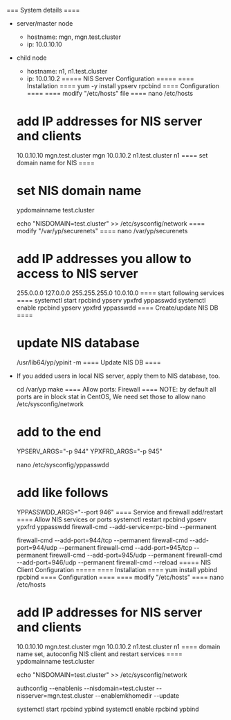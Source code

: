 === System details ====
  * server/master node
    * hostname: mgn, mgn.test.cluster
    * ip: 10.0.10.10
  * child node
    * hostname: n1, n1.test.cluster
    * ip: 10.0.10.2
===== NIS Server Configuration =====
==== Installation ====
    yum -y install ypserv rpcbind
==== Configuration ====
==== modify "/etc/hosts" file ====
    nano /etc/hosts
    # add IP addresses for NIS server and clients
    10.0.10.10    mgn.test.cluster    mgn
    10.0.10.2     n1.test.cluster     n1
==== set domain name for NIS ====
    # set NIS domain name
    ypdomainname test.cluster
    
    echo "NISDOMAIN=test.cluster" >> /etc/sysconfig/network
==== modify "/var/yp/securenets" ====
    nano /var/yp/securenets
    # add IP addresses you allow to access to NIS server
    255.0.0.0       127.0.0.0
    255.255.255.0   10.0.10.0
==== start following services ====
    systemctl start rpcbind ypserv ypxfrd yppasswdd
    systemctl enable rpcbind ypserv ypxfrd yppasswdd
==== Create/update NIS DB ====
    # update NIS database
    /usr/lib64/yp/ypinit -m 
==== Update NIS DB ====
  * If you added users in local NIS server, apply them to NIS database, too.

    cd /var/yp
    make
==== Allow ports: Firewall ====
NOTE: by default all ports are in block stat in CentOS, We need set those to allow
    nano /etc/sysconfig/network
    # add to the end
    YPSERV_ARGS="-p 944"
    YPXFRD_ARGS="-p 945"
    
    nano /etc/sysconfig/yppasswdd
    # add like follows
    YPPASSWDD_ARGS="--port 946"
==== Service and firewall add/restart ====
Allow NIS services or ports
    systemctl restart rpcbind ypserv ypxfrd yppasswdd
    firewall-cmd --add-service=rpc-bind --permanent
    
    firewall-cmd --add-port=944/tcp --permanent
    firewall-cmd --add-port=944/udp --permanent
    firewall-cmd --add-port=945/tcp --permanent
    firewall-cmd --add-port=945/udp --permanent
    firewall-cmd --add-port=946/udp --permanent
    firewall-cmd --reload
===== NIS Client Configuration =====
==== Installation ====
    yum install ypbind rpcbind
==== Configuration ====
==== modify "/etc/hosts" ====
    nano /etc/hosts
    # add IP addresses for NIS server and clients
    10.0.10.10    mgn.test.cluster    mgn
    10.0.10.2     n1.test.cluster     n1
==== domain name set, autoconfig NIS client and restart services ====
    ypdomainname test.cluster
    
    echo "NISDOMAIN=test.cluster" >> /etc/sysconfig/network 
    
    authconfig --enablenis --nisdomain=test.cluster --nisserver=mgn.test.cluster --enablemkhomedir --update
    
    systemctl start rpcbind ypbind
    systemctl enable rpcbind ypbind
